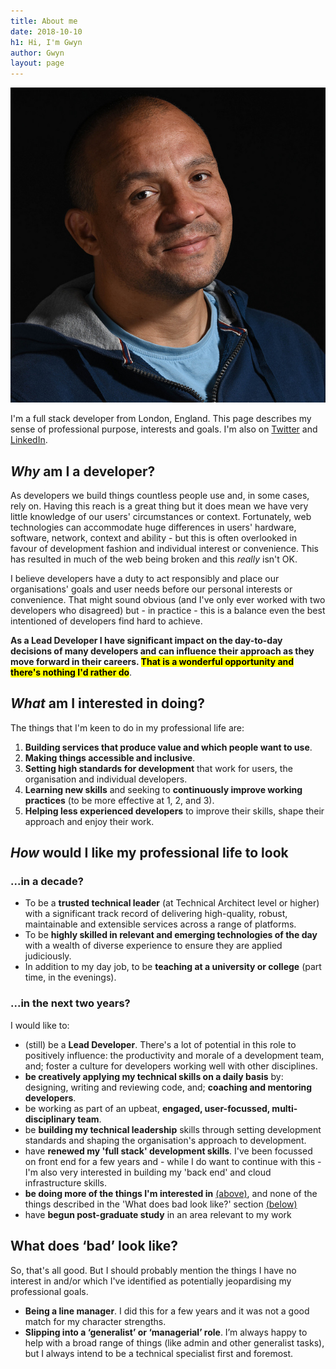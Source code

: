 ```yaml
---
title: About me
date: 2018-10-10
h1: Hi, I'm Gwyn
author: Gwyn
layout: page
---
```


![A picture of me](images/profile_picture.jpg)

I'm a full stack developer from London, England. This page describes my sense of professional purpose, interests and goals. I'm also on [Twitter](https://twitter.com/gtvjones) and [LinkedIn](https://www.linkedin.com/in/gtvjones/).

## _Why_ am I a developer?

As developers we build things countless people use and, in some cases, rely on. Having this reach is a great thing but it does mean we have very little knowledge of our users' circumstances or context. Fortunately, web technologies can accommodate huge differences in users' hardware, software, network, context and ability - but this is often overlooked in favour of development fashion and individual interest or convenience. This has resulted in much of the web being broken and this _really_ isn't OK. 

I believe developers have a duty to act responsibly and place our organisations' goals and user needs before our personal interests or convenience. That might sound obvious (and I've only ever worked with two developers who disagreed) but - in practice - this is a balance even the best intentioned of developers find hard to achieve. 

**As a Lead Developer I have significant impact on the day-to-day decisions of many  developers and  can influence their approach as they move forward in their careers. <mark>That is a wonderful opportunity and there's nothing I'd rather do</mark>**. 

## _What_ am I interested in doing?

The things that I'm keen to do in my professional life are:

1. **Building services that produce value and which people want to use**.
2. **Making things accessible and inclusive**.
3. **Setting high standards for development** that work for users, the organisation and individual developers.
4. **Learning new skills** and seeking to **continuously improve working practices** (to be more effective at 1, 2, and 3).
5. **Helping less experienced developers** to improve their skills, shape their approach and enjoy their work.


## _How_ would I like my professional life to look

### ...in a decade?
* To be a **trusted technical leader** (at Technical Architect level or higher) with a significant track record of delivering high-quality, robust, maintainable and extensible services across a range of platforms.
* To be **highly skilled in relevant and emerging technologies of the day** with a wealth of diverse experience to ensure they are applied judiciously.
* In addition to my day job, to be **teaching at a university or college** (part time, in the evenings).

### ...in the next two years?

I would like to:

* (still) be a **Lead Developer**. There's a lot of potential in this role to positively influence: the productivity and morale of a development team, and; foster a culture for developers working well with other disciplines. 
* **be creatively applying my technical skills on a daily basis** by: designing, writing and reviewing code, and; **coaching and mentoring developers**.
* be working as part of an upbeat, **engaged, user-focussed, multi-disciplinary team**.
* be **building my technical leadership** skills through setting development standards and shaping the organisation's approach to development.
* have **renewed my 'full stack' development skills**. I've been focussed on front end for a few years and - while I do want to continue with this - I'm also very interested in building my 'back end' and cloud infrastructure skills.
* **be doing more of the things I'm interested in** [(above)](#what-am-i-interested-in-doing), and none of the things described in the 'What does bad look like?' section [(below)](#what-does-bad-look-like)
* have **begun post-graduate study** in an area relevant to my work

## What does ‘bad’ look like?

So, that's all good. But I should probably mention the things I have no interest in and/or which I've identified as potentially jeopardising my professional goals.

* **Being a line manager**. I did this for a few years and it was not a good match for my character strengths.
* **Slipping into a ‘generalist’ or ‘managerial’ role**. I’m always happy to help with a broad range of things (like admin and other generalist tasks), but I always intend to be a technical specialist first and foremost.